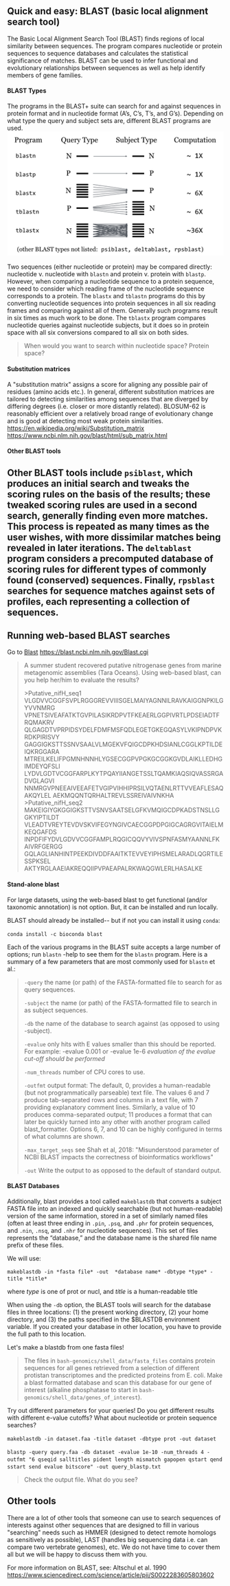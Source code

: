 ## Quick and easy: BLAST (basic local alignment search tool)

The Basic Local Alignment Search Tool (BLAST) finds regions of local similarity between sequences. The program compares nucleotide or protein sequences to sequence databases and calculates the statistical significance of matches. BLAST can be used to infer functional and evolutionary relationships between sequences as well as help identify members of gene families.

#### BLAST Types

The programs in the BLAST+ suite can search for and against sequences in protein format  and in nucleotide format (A’s, C’s, T’s, and G’s). Depending on what type the query and subject sets are, different BLAST programs are used.
![Alt text](images/blast_types.png)

Two sequences (either nucleotide or protein) may be compared directly: nucleotide v. nucleotide with `blastn` and protein v. protein with `blastp`. However, when comparing a nucleotide sequence to a protein sequence, we need to consider which reading frame of the nucleotide sequence corresponds to a protein. The `blastx` and `tblastn` programs do this by converting nucleotide sequences into protein sequences in all six reading frames and comparing against all of them. Generally such programs result in six times as much work to be done. The `tblastx` program compares nucleotide queries against nucleotide subjects, but it does so in protein space with all six conversions compared to all six on both sides.

> When would you want to search within nucleotide space? Protein space?

#### Substitution matrices
A "substitution matrix" assigns a score for aligning any possible pair of residues (amino acids etc.). In general, different substitution matrices are tailored to detecting similarities among sequences that are diverged by differing degrees (i.e. closer or more distantly related). BLOSUM-62 is reasonably efficient over a relatively broad range of evolutionary change and is good at detecting most weak protein similarities.
https://en.wikipedia.org/wiki/Substitution_matrix
https://www.ncbi.nlm.nih.gov/blast/html/sub_matrix.html

#### Other BLAST tools

Other  BLAST tools include `psiblast`, which produces an initial search and tweaks the scoring rules on the basis of the results; these tweaked scoring rules are used in a second search, generally finding even more matches. This process is repeated as many times as the user wishes, with more dissimilar matches being revealed in later iterations. The `deltablast` program considers a precomputed database of scoring rules for different types of commonly found (conserved) sequences. Finally, `rpsblast` searches for sequence matches against sets of profiles, each representing a collection of sequences.
----------
## Running web-based BLAST searches

Go to [Blast](https://blast.ncbi.nlm.nih.gov/Blast.cgi)
https://blast.ncbi.nlm.nih.gov/Blast.cgi

>A summer student recovered putative nitrogenase genes from marine metagenomic assemblies (Tara Oceans). Using web-based blast, can you help her/him to evaluate the results?
>
>\>Putative_nifH_seq1
VLGDVVCGGFSVPLRGGGREVVIIISGELMAIYAGNNILRAVKAIGGNPKILGYVVNMRG
VPNETSIVEAFATKTGVPILASIKRDPVTFKEAERLGGPIVRTLPDSEIADTFRQMAKRV
QLGAGDTVPRPIDSYDELFDMFMSFQDLEGETGKEGQASYLVKIPNDPVKRDKPIRISVY
GAGGIGKSTTSSNVSAALVLMGEKVFQIGCDPKHDSIANLCGGLKPTILDEIQKRGGARA
MTREILKELIFPGMNHNNHLYGSECGGPVPGKGCGGKGVDLAIKLLEDHGIMDEYQFSLI
LYDVLGDTVCGGFARPLKYTPQAYIIANGETSSLTQAMKIAQSIQVASSRGADVGLAGVI
NNMRGVPNEEAIVEEAFETVGIPVIHHIPRSILVQTAENLRTTVVEAFLESAQAKQYLEL
AEKMQQNTQRHALTREVLSSREIVAIVNKHA
\>Putative_nifH_seq2
MAKEIGIYGKGGIGKSTTVSNVSAATSELGFKVMQIGCDPKADSTNSLLGGKYIPTILDT
VLEADTVREYTEVDVSKVIFEGYNGIVCAECGGPDPGIGCAGRGVITAIELMKEQGAFDS
INPDFIFYDVLGDVVCGGFAMPLRQGICQQVYVIVSPNFASMYAANNLFKAIVRFGERGG
GQLAGLIANHINTPEEKDIVDDFAAITKTEVVEYIPHSMELARADLQGRTILESSPKSEL
AKTYRGLAAEIAKREQQIIPVPAEAPALRKWAQGWLERLHASALKE


#### Stand-alone blast
For large datasets, using the web-based blast to get functional (and/or taxonomic annotation) is not option. But, it can be installed and run locally.

BLAST should already be installed-- but if not you can install it using `conda`:

```conda install -c bioconda blast```

Each of the various programs in the BLAST suite accepts a large number of options; run `blastn` -help to see them for the `blastn` program. Here is a summary of a few parameters that are most commonly used for `blastn` et al.:

> `-query`
	the name (or path) of the FASTA-formatted file to search for as query sequences.
>
> `-subject`
	the name (or path) of the FASTA-formatted file to search in as subject sequences.
>
> `-db` <database name>
    the name of the database to search against (as opposed to using -subject).
>
>`-evalue`
	only hits with E values smaller than this should be reported. For example: -evalue 0.001 or -evalue 1e-6 *evaluation of the evalue cut-off should be performed*
>
> `-num_threads` <integer>
    number of CPU cores to use.
>
>`-outfmt`
>	output format: The default, 0, provides a human-readable (but not programmatically parseable) text file. The values 6 and 7 produce tab-separated rows and columns in a text file, with 7 providing explanatory comment lines. Similarly, a value of 10 produces comma-separated output; 11 produces a format that can later be quickly turned into any other with another program called blast_formatter. Options 6, 7, and 10 can be highly configured in terms of what columns are shown.
>
>`-max_target_seqs`
	see Shah et al, 2018: "Misunderstood parameter of NCBI BLAST impacts the correctness of bioinformatics workflows"
>
>`-out`
Write the output to as opposed to the default of standard output.

#### BLAST Databases
Additionally, blast provides a tool called `makeblastdb` that converts a subject FASTA file into an indexed and quickly searchable (but not human-readable) version of the same information, stored in a set of similarly named files (often at least three ending in `.pin`, `.psq`, and `.phr` for protein sequences, and `.nin`, `.nsq`, and `.nhr` for nucleotide sequences). This set of files represents the “database,” and the database name is the shared file name prefix of these files.

We will use:
```
makeblastdb -in *fasta file* -out  *database name* -dbtype *type* -title *title*
```  

where *type* is one of prot or nucl, and *title* is a human-readable title

When using the `-db` option, the BLAST tools will search for the database files in three locations: (1) the present working directory, (2) your home directory, and (3) the paths specified in the $BLASTDB environment variable. If you created your database in other location, you have to provide the full path to this location.

Let's make a blastdb from one fasta files!

>The files in `bash-genomics/shell_data/fasta_files` contains protein sequences for all genes retrieved from a selection of different protistan transcriptomes and the predicted proteins from E. coli. Make a blast formatted database and scan this database for our gene of interest (alkaline phosphatase to start in `bash-genomics/shell_data/genes_of_interest`).

Try out different parameters for your queries! Do you get different results with different e-value cutoffs? What about nucleotide or protein sequence searches?



```makeblastdb -in dataset.faa -title dataset -dbtype prot -out dataset```


```blastp -query query.faa -db dataset -evalue 1e-10 -num_threads 4 -outfmt "6 qseqid salltitles pident length mismatch gapopen qstart qend sstart send evalue bitscore" -out query_blastp.txt```

>Check the output file. What do you see?

## Other tools
There are a lot of other tools that someone can use to search sequences of interests against other sequences that are designed to fill in various "searching" needs such as HMMER (designed to detect remote homologs as sensitively as possible), LAST (handles big sequencing data i.e. can compare two vertebrate genomes), etc. We do not have time to cover them all but we will be happy to discuss them with you.

For more information on BLAST, see: Altschul et al. 1990 https://www.sciencedirect.com/science/article/pii/S0022283605803602
